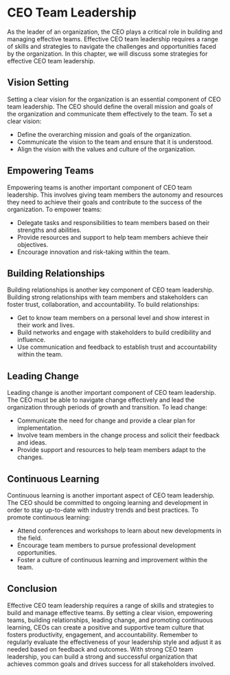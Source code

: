 CEO Team Leadership
================================================

As the leader of an organization, the CEO plays a critical role in building and managing effective teams. Effective CEO team leadership requires a range of skills and strategies to navigate the challenges and opportunities faced by the organization. In this chapter, we will discuss some strategies for effective CEO team leadership.

Vision Setting
--------------

Setting a clear vision for the organization is an essential component of CEO team leadership. The CEO should define the overall mission and goals of the organization and communicate them effectively to the team. To set a clear vision:

* Define the overarching mission and goals of the organization.
* Communicate the vision to the team and ensure that it is understood.
* Align the vision with the values and culture of the organization.

Empowering Teams
----------------

Empowering teams is another important component of CEO team leadership. This involves giving team members the autonomy and resources they need to achieve their goals and contribute to the success of the organization. To empower teams:

* Delegate tasks and responsibilities to team members based on their strengths and abilities.
* Provide resources and support to help team members achieve their objectives.
* Encourage innovation and risk-taking within the team.

Building Relationships
----------------------

Building relationships is another key component of CEO team leadership. Building strong relationships with team members and stakeholders can foster trust, collaboration, and accountability. To build relationships:

* Get to know team members on a personal level and show interest in their work and lives.
* Build networks and engage with stakeholders to build credibility and influence.
* Use communication and feedback to establish trust and accountability within the team.

Leading Change
--------------

Leading change is another important component of CEO team leadership. The CEO must be able to navigate change effectively and lead the organization through periods of growth and transition. To lead change:

* Communicate the need for change and provide a clear plan for implementation.
* Involve team members in the change process and solicit their feedback and ideas.
* Provide support and resources to help team members adapt to the changes.

Continuous Learning
-------------------

Continuous learning is another important aspect of CEO team leadership. The CEO should be committed to ongoing learning and development in order to stay up-to-date with industry trends and best practices. To promote continuous learning:

* Attend conferences and workshops to learn about new developments in the field.
* Encourage team members to pursue professional development opportunities.
* Foster a culture of continuous learning and improvement within the team.

Conclusion
----------

Effective CEO team leadership requires a range of skills and strategies to build and manage effective teams. By setting a clear vision, empowering teams, building relationships, leading change, and promoting continuous learning, CEOs can create a positive and supportive team culture that fosters productivity, engagement, and accountability. Remember to regularly evaluate the effectiveness of your leadership style and adjust it as needed based on feedback and outcomes. With strong CEO team leadership, you can build a strong and successful organization that achieves common goals and drives success for all stakeholders involved.
